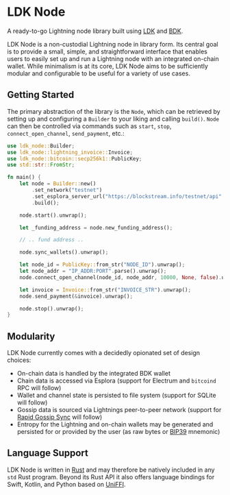 # LDK Node
A ready-to-go Lightning node library built using [LDK](https://lightningdevkit.org/) and [BDK](https://bitcoindevkit.org/).

LDK Node is a non-custodial Lightning node in library form. Its central goal is to provide a small, simple, and straightforward interface that enables users to easily set up and run a Lightning node with an integrated on-chain wallet. While minimalism is at its core, LDK Node aims to be sufficiently modular and configurable to be useful for a variety of use cases. 

## Getting Started

The primary abstraction of the library is the `Node`, which can be retrieved by setting up and configuring a `Builder` to your liking and calling `build()`. `Node` can then be controlled via commands such as `start`, `stop`, `connect_open_channel`, `send_payment`, etc.:

```rust
use ldk_node::Builder;
use ldk_node::lightning_invoice::Invoice;
use ldk_node::bitcoin::secp256k1::PublicKey;
use std::str::FromStr;

fn main() {
	let node = Builder::new()
		.set_network("testnet")
		.set_esplora_server_url("https://blockstream.info/testnet/api".to_string())
		.build();

	node.start().unwrap();

	let _funding_address = node.new_funding_address();

	// .. fund address ..

	node.sync_wallets().unwrap();

	let node_id = PublicKey::from_str("NODE_ID").unwrap();
	let node_addr = "IP_ADDR:PORT".parse().unwrap();
	node.connect_open_channel(node_id, node_addr, 10000, None, false).unwrap();

	let invoice = Invoice::from_str("INVOICE_STR").unwrap();
	node.send_payment(&invoice).unwrap();

	node.stop().unwrap();
}
```

## Modularity

LDK Node currently comes with a decidedly opionated set of design choices:

- On-chain data is handled by the integrated BDK wallet
- Chain data is accessed via Esplora (support for Electrum and `bitcoind` RPC will follow)
- Wallet and channel state is persisted to file system (support for SQLite will follow)
- Gossip data is sourced via Lightnings peer-to-peer network (support for [Rapid Gossip Sync](https://docs.rs/lightning-rapid-gossip-sync/*/lightning_rapid_gossip_sync/) will follow)
- Entropy for the Lightning and on-chain wallets may be generated and persisted for or provided by the user (as raw bytes or [BIP39](https://github.com/bitcoin/bips/blob/master/bip-0039.mediawiki) mnemonic)


## Language Support

LDK Node is written in [Rust](https://www.rust-lang.org/) and may therefore be natively included in any `std` Rust program. Beyond its Rust API it also offers language bindings for Swift, Kotlin, and Python based on [UniFFI](https://github.com/mozilla/uniffi-rs/).

